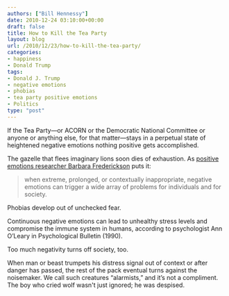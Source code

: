 ```yaml
---
authors: ["Bill Hennessy"]
date: 2010-12-24 03:10:00+00:00
draft: false
title: How to Kill the Tea Party
layout: blog
url: /2010/12/23/how-to-kill-the-tea-party/
categories:
- happiness
- Donald Trump
tags:
- Donald J. Trump
- negative emotions
- phobias
- tea party positive emotions
- Politics
type: "post"
---
```


If the Tea Party—or ACORN or the Democratic National Committee or anyone or anything else, for that matter—stays in a perpetual state of heightened negative emotions nothing positive gets accomplished. 

 

The gazelle that flees imaginary lions soon dies of exhaustion. As [positive emotions researcher Barbara Frederickson](https://www.ncbi.nlm.nih.gov/pmc/articles/PMC1693418/pdf/15347528.pdf) puts it: 

 

>   
> 
> when extreme, prolonged, or contextually inappropriate, negative emotions can trigger a wide array of problems for individuals and for society.
> 
> 

 

Phobias develop out of unchecked fear. 

 

Continuous negative emotions can lead to unhealthy stress levels and compromise the immune system in humans, according to psychologist Ann O’Leary in Psychological Bulletin (1990).

 

Too much negativity turns off society, too. 

 

When man or beast trumpets his distress signal out of context or after danger has passed, the rest of the pack eventual turns against the noisemaker. We call such creatures “alarmists,” and it’s not a compliment. The boy who cried wolf wasn't just ignored; he was despised.
